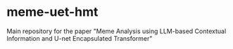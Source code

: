 # meme-uet-hmt
Main repository for the paper "Meme Analysis using LLM-based Contextual Information and U-net Encapsulated Transformer"
